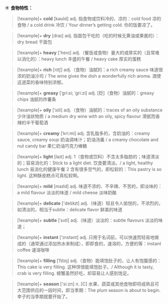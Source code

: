 ☀ <span class="category">**食物特性：**</span>
>[!example]+ <span class="vocabulary">**cold**</span> [kəʊld] 
> <span class="definition">adj. 指食物或饮料冷的、凉的：</span>cold food 凉的食物 / a cold drink 冷饮 / Your dinner’s getting cold. 你的饭要凉了。

>[!example]+ <span class="vocabulary">**dry**</span> [draɪ] 
> <span class="definition">adj. 指面包干吃的（吃的时候无黄油或果酱的）：</span>dry bread 干面包

>[!example]+ <span class="vocabulary">**heavy**</span> ['hevɪ] 
> <span class="definition">adj.（餐饭或食物）量大的或厚实的（且常难以消化的）：</span>heavy lunch 丰盛的午餐 / heavy cake 厚实的蛋糕

>[!example]+ <span class="vocabulary">**rich**</span> [rɪtʃ] 
> <span class="definition">adj.（食物）油腻的：</span>a rich creamy sauce 味道很浓的奶油沙司 / The wine gives the dish a wonderfully rich aroma. 酒使这道菜的香味特别浓郁。
           
>[!example]+ <span class="vocabulary">**greasy**</span> [ˈgri:si; ˈgri:zi]
> <span class="definition">adj. [贬]（食物）油腻的：</span>greasy chips 油腻的炸薯条
           
>[!example]+ <span class="vocabulary">**oily**</span> [ˈɔɪli]
> <span class="definition">adj.（食物）油腻的：</span>traces of an oily substance 少许油状物质 / a medium dry wine with an oily, spicy flavour 滑腻而香辣的半干葡萄酒
           
>[!example]+ <span class="vocabulary">**creamy**</span> [ˈkri:mi]
> <span class="definition">adj. 含乳脂多的，含奶油的：</span>creamy sauce, creamy soup 奶油调味汁；奶油汤羹 / a creamy chocolate and nut candy bar 果仁奶油巧克力棒糖

>[!example]+ <span class="vocabulary">**light**</span> [laɪt] 
> <span class="definition">adj. 1（食物或饮料）不含太多脂肪的；味道清淡的；容易消化的：</span>Stick to a light diet. 饮食要清淡。/ a light, healthy lunch 易消化的健康午餐 <span class="definition">2 含有很多空气的，即松软的：</span>This pastry is so light. 这种酥皮糕点可真松软啊。

>[!example]+ <span class="vocabulary">**mild**</span> [maɪld] 
> <span class="definition">adj. 味道不浓的、不辛辣、不苦的，即淡味的：</span>a mild flavour 淡淡的味道 / mild cheese 淡味奶酪

>[!example]+ <span class="vocabulary">**delicate**</span> ['delɪkɪt] 
> <span class="definition">adj.（味道）轻且令人愉悦的，不浓烈的，如清淡的，相当于subtle：</span>delicate flavor 鲜美的味道
           
>[!example]+ <span class="vocabulary">**subtle**</span> [ˈsʌtl]
> <span class="definition">adj.（味道）淡淡的：</span>subtle flavours 淡淡的味道；

>[!example]+ <span class="vocabulary">**instant**</span> ['ɪnstənt] 
> <span class="definition">adj. 只用于名词前，可以快速而轻易地做成的（通常通过添加热水来制成），即即食的，速溶的，方便的等：</span>instant coffee 速溶咖啡
           
>[!example]+ <span class="vocabulary">**filling**</span> [ˈfɪlɪŋ]
> <span class="definition">adj.（食物）能填饱肚子的，让人有饱腹感的：</span>This cake is very filling. 这种饼很能填饱肚子。/ Although it is tasty, crab is very filling. 螃蟹虽然好吃，却容易让人感到饱足。

>[!example]+ <span class="vocabulary">**season**</span> ['si:zn] 
> <span class="definition">n. [C] 水果、蔬菜或其他食物即将成熟且可大范围供应的一段时间，即当季期：</span>The plum season is about to begin. 李子的当季期就要开始了。
